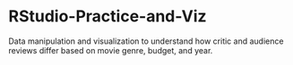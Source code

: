 # RStudio-Practice-and-Viz

Data manipulation and visualization to understand how critic and audience reviews differ based on movie genre, budget, and year.
